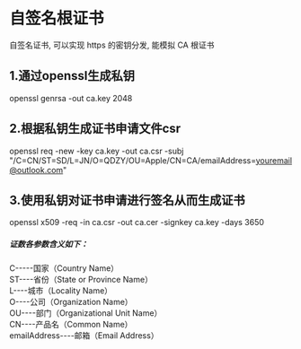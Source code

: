 # 自签名根证书
自签名证书, 可以实现 https 的密钥分发, 能模拟 CA 根证书

## 1.通过openssl生成私钥
openssl genrsa -out ca.key 2048
## 2.根据私钥生成证书申请文件csr
openssl req -new -key ca.key -out ca.csr -subj "/C=CN/ST=SD/L=JN/O=QDZY/OU=Apple/CN=CA/emailAddress=youremail@outlook.com"
## 3.使用私钥对证书申请进行签名从而生成证书
openssl x509 -req -in ca.csr -out ca.cer -signkey ca.key -days 3650


##### 证数各参数含义如下：
C-----国家（Country Name） </br>
ST----省份（State or Province Name）  </br>
L----城市（Locality Name）  </br>
O----公司（Organization Name）  </br>
OU----部门（Organizational Unit Name）  </br>
CN----产品名（Common Name）  </br>
emailAddress----邮箱（Email Address） </br>
